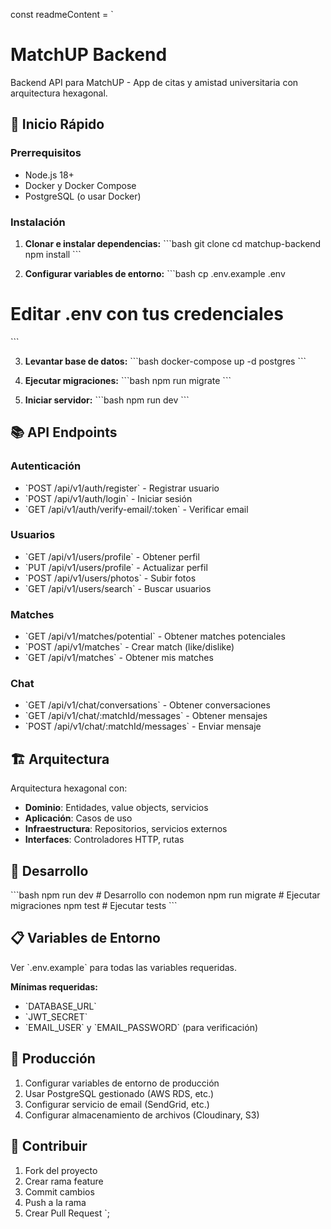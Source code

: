 const readmeContent = `
# MatchUP Backend

Backend API para MatchUP - App de citas y amistad universitaria con arquitectura hexagonal.

## 🚀 Inicio Rápido

### Prerrequisitos
- Node.js 18+
- Docker y Docker Compose
- PostgreSQL (o usar Docker)

### Instalación

1. **Clonar e instalar dependencias:**
\`\`\`bash
git clone <repo>
cd matchup-backend
npm install
\`\`\`

2. **Configurar variables de entorno:**
\`\`\`bash
cp .env.example .env
# Editar .env con tus credenciales
\`\`\`

3. **Levantar base de datos:**
\`\`\`bash
docker-compose up -d postgres
\`\`\`

4. **Ejecutar migraciones:**
\`\`\`bash
npm run migrate
\`\`\`

5. **Iniciar servidor:**
\`\`\`bash
npm run dev
\`\`\`

## 📚 API Endpoints

### Autenticación
- \`POST /api/v1/auth/register\` - Registrar usuario
- \`POST /api/v1/auth/login\` - Iniciar sesión
- \`GET /api/v1/auth/verify-email/:token\` - Verificar email

### Usuarios
- \`GET /api/v1/users/profile\` - Obtener perfil
- \`PUT /api/v1/users/profile\` - Actualizar perfil
- \`POST /api/v1/users/photos\` - Subir fotos
- \`GET /api/v1/users/search\` - Buscar usuarios

### Matches
- \`GET /api/v1/matches/potential\` - Obtener matches potenciales
- \`POST /api/v1/matches\` - Crear match (like/dislike)
- \`GET /api/v1/matches\` - Obtener mis matches

### Chat
- \`GET /api/v1/chat/conversations\` - Obtener conversaciones
- \`GET /api/v1/chat/:matchId/messages\` - Obtener mensajes
- \`POST /api/v1/chat/:matchId/messages\` - Enviar mensaje

## 🏗️ Arquitectura

Arquitectura hexagonal con:
- **Dominio**: Entidades, value objects, servicios
- **Aplicación**: Casos de uso
- **Infraestructura**: Repositorios, servicios externos
- **Interfaces**: Controladores HTTP, rutas

## 🔧 Desarrollo

\`\`\`bash
npm run dev      # Desarrollo con nodemon
npm run migrate  # Ejecutar migraciones
npm test         # Ejecutar tests
\`\`\`

## 📋 Variables de Entorno

Ver \`.env.example\` para todas las variables requeridas.

**Mínimas requeridas:**
- \`DATABASE_URL\`
- \`JWT_SECRET\`
- \`EMAIL_USER\` y \`EMAIL_PASSWORD\` (para verificación)

## 🚀 Producción

1. Configurar variables de entorno de producción
2. Usar PostgreSQL gestionado (AWS RDS, etc.)
3. Configurar servicio de email (SendGrid, etc.)
4. Configurar almacenamiento de archivos (Cloudinary, S3)

## 🤝 Contribuir

1. Fork del proyecto
2. Crear rama feature
3. Commit cambios
4. Push a la rama
5. Crear Pull Request
`;